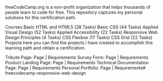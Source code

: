 freeCodeCamp.org is a non-profit organization that helps thousands of people learn to code for free. This repository captures my personal solutions for this certification path.


Courses
Basic HTML and HTML5 (28 Tasks)
Basic CSS (44 Tasks)
Applied Visual Design (52 Tasks)
Applied Accessibility (22 Tasks)
Responsive Web Design Principles (4 Tasks)
CSS Flexbox (17 Tasks)
CSS Grid (22 Tasks)
Projects
here you can find the projects i have created to accomplish this learning path and obtain a certification.

Tribute Page: Page | Requirements
Survey Form: Page | Requirements
Product Landing Page: Page | Requirements
Technical Documentation Page: Page | Requirements
Personal Portfolio: Page | Requirements# freecodecamp-responsive-web-design
